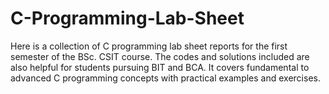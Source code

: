 # C-Programming-Lab-Sheet
Here is a collection of C programming lab sheet reports for the first semester of the BSc. CSIT course. The codes and solutions included are also helpful for students pursuing BIT and BCA. It covers fundamental to advanced C programming concepts with practical examples and exercises.
